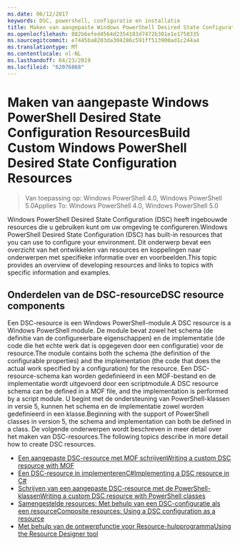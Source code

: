 ```yaml
---
ms.date: 06/12/2017
keywords: DSC, powershell, configuratie en installatie
title: Maken van aangepaste Windows PowerShell Desired State Configuration Resources
ms.openlocfilehash: 882b6efed4564d2354183d7472b301e1e1758335
ms.sourcegitcommit: e7445ba8203da304286c591ff513900ad1c244a4
ms.translationtype: MT
ms.contentlocale: nl-NL
ms.lasthandoff: 04/23/2019
ms.locfileid: "62076868"
---
```

# <a name="build-custom-windows-powershell-desired-state-configuration-resources"></a><span data-ttu-id="8c2c9-103">Maken van aangepaste Windows PowerShell Desired State Configuration Resources</span><span class="sxs-lookup"><span data-stu-id="8c2c9-103">Build Custom Windows PowerShell Desired State Configuration Resources</span></span>

> <span data-ttu-id="8c2c9-104">Van toepassing op: Windows PowerShell 4.0, Windows PowerShell 5.0</span><span class="sxs-lookup"><span data-stu-id="8c2c9-104">Applies To: Windows PowerShell 4.0, Windows PowerShell 5.0</span></span>

<span data-ttu-id="8c2c9-105">Windows PowerShell Desired State Configuration (DSC) heeft ingebouwde resources die u gebruiken kunt om uw omgeving te configureren.</span><span class="sxs-lookup"><span data-stu-id="8c2c9-105">Windows PowerShell Desired State Configuration (DSC) has built-in resources that you can use to configure your environment.</span></span> <span data-ttu-id="8c2c9-106">Dit onderwerp bevat een overzicht van het ontwikkelen van resources en koppelingen naar onderwerpen met specifieke informatie over en voorbeelden.</span><span class="sxs-lookup"><span data-stu-id="8c2c9-106">This topic provides an overview of developing resources and links to topics with specific information and examples.</span></span>

## <a name="dsc-resource-components"></a><span data-ttu-id="8c2c9-107">Onderdelen van de DSC-resource</span><span class="sxs-lookup"><span data-stu-id="8c2c9-107">DSC resource components</span></span>

<span data-ttu-id="8c2c9-108">Een DSC-resource is een Windows PowerShell-module.</span><span class="sxs-lookup"><span data-stu-id="8c2c9-108">A DSC resource is a Windows PowerShell module.</span></span> <span data-ttu-id="8c2c9-109">De module bevat zowel het schema (de definitie van de configureerbare eigenschappen) en de implementatie (de code die het echte werk dat is opgegeven door een configuratie) voor de resource.</span><span class="sxs-lookup"><span data-stu-id="8c2c9-109">The module contains both the schema (the definition of the configurable properties) and the implementation (the code that does the actual work specified by a configuration) for the resource.</span></span> <span data-ttu-id="8c2c9-110">Een DSC-resource-schema kan worden gedefinieerd in een MOF-bestand en de implementatie wordt uitgevoerd door een scriptmodule.</span><span class="sxs-lookup"><span data-stu-id="8c2c9-110">A DSC resource schema can be defined in a MOF file, and the implementation is performed by a script module.</span></span> <span data-ttu-id="8c2c9-111">U begint met de ondersteuning van PowerShell-klassen in versie 5, kunnen het schema en de implementatie zowel worden gedefinieerd in een klasse.</span><span class="sxs-lookup"><span data-stu-id="8c2c9-111">Beginning with the support of PowerShell classes in version 5, the schema and implementation can both be defined in a class.</span></span> <span data-ttu-id="8c2c9-112">De volgende onderwerpen wordt beschreven in meer detail over het maken van DSC-resources.</span><span class="sxs-lookup"><span data-stu-id="8c2c9-112">The following topics describe in more detail how to create DSC resources.</span></span>

* [<span data-ttu-id="8c2c9-113">Een aangepaste DSC-resource met MOF schrijven</span><span class="sxs-lookup"><span data-stu-id="8c2c9-113">Writing a custom DSC resource with MOF</span></span>](authoringResourceMOF.md)
* [<span data-ttu-id="8c2c9-114">Een DSC-resource in implementerenC#</span><span class="sxs-lookup"><span data-stu-id="8c2c9-114">Implementing a DSC resource in C#</span></span>](authoringResourceMofCS.md)
* [<span data-ttu-id="8c2c9-115">Schrijven van een aangepaste DSC-resource met de PowerShell-klassen</span><span class="sxs-lookup"><span data-stu-id="8c2c9-115">Writing a custom DSC resource with PowerShell classes</span></span>](authoringResourceClass.md)
* [<span data-ttu-id="8c2c9-116">Samengestelde resources: Met behulp van een DSC-configuratie als een resource</span><span class="sxs-lookup"><span data-stu-id="8c2c9-116">Composite resources: Using a DSC configuration as a resource</span></span>](authoringResourceComposite.md)
* [<span data-ttu-id="8c2c9-117">Met behulp van de ontwerpfunctie voor Resource-hulpprogramma</span><span class="sxs-lookup"><span data-stu-id="8c2c9-117">Using the Resource Designer tool</span></span>](../authoringResourceMofDesigner.md)
